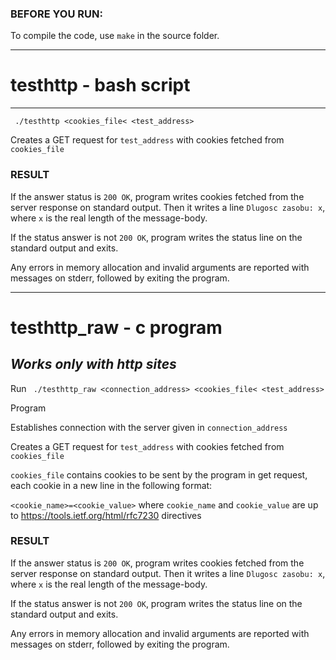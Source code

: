 ### BEFORE YOU RUN:

To compile the code, use ``` make ``` in the source folder.

---
# testhttp - bash script
---

``` ./testhttp <cookies_file< <test_address>```

Creates a GET request for ``` test_address ``` with cookies fetched from  ``` cookies_file ``` 

### RESULT

If the answer status is ``` 200 OK ```, program writes cookies fetched from the server response on standard output. 
Then it writes a line ``` Dlugosc zasobu: x ```, where ``` x ``` is the real length of the message-body. 

If the status answer is not ``` 200 OK ```, program writes the status line on the standard output and exits.

Any errors in memory allocation and invalid arguments are reported with messages on stderr, followed by exiting the program.

---
# testhttp_raw - c program
_Works only with http sites_
---

Run ``` ./testhttp_raw <connection_address> <cookies_file< <test_address>```

Program 

Establishes connection with the server given in ``` connection_address ```

Creates a GET request for ``` test_address ``` with cookies fetched from  ``` cookies_file ``` 

``` cookies_file ``` contains cookies to be sent by the program in get request, each cookie in a new line in the following 
format:

``` <cookie_name>=<cookie_value> ``` where ``` cookie_name ```  and ``` cookie_value ``` are up to https://tools.ietf.org/html/rfc7230 directives

### RESULT

If the answer status is ``` 200 OK ```, program writes cookies fetched from the server response on standard output. 
Then it writes a line ``` Dlugosc zasobu: x ```, where ``` x ``` is the real length of the message-body. 

If the status answer is not ``` 200 OK ```, program writes the status line on the standard output and exits.

Any errors in memory allocation and invalid arguments are reported with messages on stderr, followed by exiting the program.


